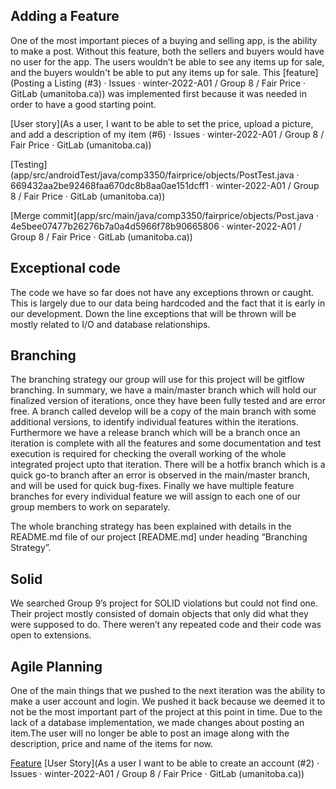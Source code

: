 ## Adding a Feature 
One of the most important pieces of a buying and selling app, is the ability to make a post. Without this feature, both the sellers and buyers would have no user for the app. The users wouldn’t be able to see any items up for sale,  and the buyers wouldn't be able to put any items up for sale. This [feature](Posting a Listing (#3) · Issues · winter-2022-A01 / Group 8 / Fair Price · GitLab (umanitoba.ca)) was implemented first because it was needed in order to have a good starting point.

[User story](As a user, I want to be able to set the price, upload a picture, and add a description of my item (#6) · Issues · winter-2022-A01 / Group 8 / Fair Price · GitLab (umanitoba.ca))


[Testing](app/src/androidTest/java/comp3350/fairprice/objects/PostTest.java · 669432aa2be92468faa670dc8b8aa0ae151dcff1 · winter-2022-A01 / Group 8 / Fair Price · GitLab (umanitoba.ca))

[Merge commit](app/src/main/java/comp3350/fairprice/objects/Post.java · 4e5bee07477b26276b7a0a4d5966f78b90665806 · winter-2022-A01 / Group 8 / Fair Price · GitLab (umanitoba.ca))



## Exceptional code

The code we have so far does not have any exceptions thrown or caught. This is largely due to our data being hardcoded and the fact that it is early in our development. Down the line exceptions that will be thrown will be mostly related to I/O and database relationships.

## Branching

The branching strategy our group will use for this project will be gitflow branching. In summary, we have a main/master branch which will hold our finalized version of iterations, once they have been fully tested and are error free. A branch called develop will be a copy of the main branch with some additional versions, to identify individual features within the iterations. Furthermore we have a release branch which will be a branch once an iteration is complete with all the features and some documentation and test execution is required for checking the overall working of the whole integrated project upto that iteration. There will be a hotfix branch which is a quick go-to branch after an error is observed in the main/master branch, and will be used for quick bug-fixes. Finally we have multiple feature branches for every individual feature we will assign to each one of our group members to work on separately. 

The whole branching strategy has been explained with details in the README.md file of our project [README.md] under heading “Branching Strategy”.



## Solid
We searched Group 9’s project for SOLID violations but could not find one. Their project mostly consisted of domain objects that only did what they were supposed to do. There weren’t any repeated code and their code was open to extensions.




## Agile Planning
One of the main things that we pushed to the next iteration was the ability to make a user account and login. We pushed it back because we deemed it to not be the most important part of the project at this point in time. Due to the lack of a database implementation, we made changes about posting an item.The user will no longer be able to post an image along with the description, price and name of the items for now.

[Feature](https://code.cs.umanitoba.ca/winter-2022-a01/group-8/fair-price/-/issues/1)
[User Story](As a user I want to be able to create an account (#2) · Issues · winter-2022-A01 / Group 8 / Fair Price · GitLab (umanitoba.ca))
